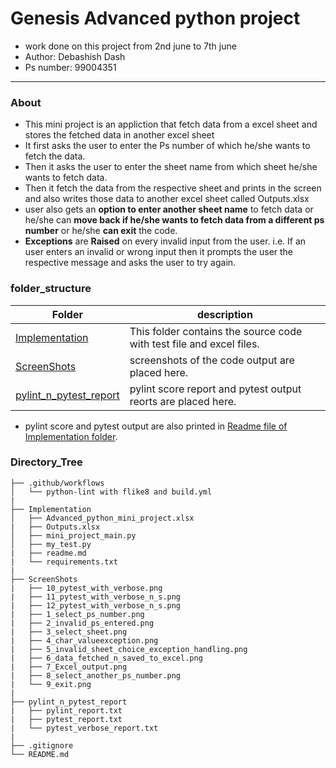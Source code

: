 # Genesis Advanced python project
* work done on this project from 2nd june to 7th june
* Author: Debashish Dash
* Ps number: 99004351
----
### About
* This mini project is an appliction that fetch data from a excel sheet and stores the fetched data in another excel sheet
* It first asks the user to enter the Ps number of which he/she wants to fetch the data.
* Then it asks the user to enter the sheet name from which sheet he/she wants to fetch data.
* Then it fetch the data from the respective sheet and prints in the screen and also writes those data to another excel sheet called Outputs.xlsx
* user also gets an **option to enter another sheet name** to fetch data or he/she can **move back if he/she wants to fetch data from a different ps number** or he/she **can exit** the code.
* **Exceptions** are **Raised** on every invalid input from the user. i.e. If an user enters an invalid or wrong input then it prompts the user the respective message and asks the user to try again.

### folder_structure

Folder        | description
--------------| ----------------------------------------------
[Implementation](https://github.com/99004351-Debashish/Advanced_Python_mini_project/tree/master/Implementation)        | This folder contains the source code with test file and excel files.
[ScreenShots](https://github.com/99004351-Debashish/Advanced_Python_mini_project/tree/master/Screen_shots)        | screenshots of the code output are placed here.
[pylint_n_pytest_report](https://github.com/99004351-Debashish/Advanced_Python_mini_project/tree/master/pylint_n_pytest_report)        | pylint score report and pytest output reorts are placed here.

* pylint score and pytest output are also printed in [Readme file of Implementation folder](https://github.com/99004351-Debashish/Advanced_Python_mini_project/blob/master/Implementation/readme.md).

### Directory_Tree

```
├── .github/workflows
│   └── python-lint with flike8 and build.yml
| 
├── Implementation
│   ├── Advanced_python_mini_project.xlsx
|   ├── Outputs.xlsx
│   ├── mini_project_main.py
│   ├── my_test.py
|   ├── readme.md
|   └── requirements.txt
|   
├── ScreenShots
|   ├── 10_pytest_with_verbose.png
|   ├── 11_pytest_with_verbose_n_s.png
|   ├── 12_pytest_with_verbose_n_s.png
|   ├── 1_select_ps_number.png
|   ├── 2_invalid_ps_entered.png
|   ├── 3_select_sheet.png
|   ├── 4_char_valueexception.png
|   ├── 5_invalid_sheet_choice_exception_handling.png
|   ├── 6_data_fetched_n_saved_to_excel.png
|   ├── 7_Excel_output.png
|   ├── 8_select_another_ps_number.png
|   └── 9_exit.png
|
├── pylint_n_pytest_report
|   ├── pylint_report.txt
|   ├── pytest_report.txt
|   └── pytest_verbose_report.txt
|
├── .gitignore
└── README.md

```
